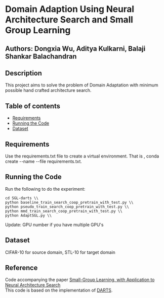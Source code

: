 # Domain Adaption Using Neural Architecture Search and Small Group Learning

## Authors: Dongxia Wu, Aditya Kulkarni, Balaji Shankar Balachandran

## Description
This project aims to solve the problem of Domain Adaptation with minimum possible hand crafted architecture search. 

## Table of contents

- [Requirements](#requirements)
- [Running the Code](#run)
- [Dataset](#dataset)

## Requirements <a name="requirements"></a>
Use the requirements.txt file to create a virtual environment. That is , conda create --name <env> --file requirements.txt.

## Running the Code  <a name="run"></a>
Run the following to do the experiment:
```
cd SGL-darts \\
python baseline_train_search_coop_pretrain_with_test.py \\
python pseudo_train_search_coop_pretrain_with_test.py \\
python mmd_train_search_coop_pretrain_with_test.py \\
python AdaptSGL.py \\
```

Update: GPU number if you have multiple GPU's 

## Dataset <a name="dataset"></a>
  CIFAR-10 for source domain, STL-10 for target domain

## Reference <a name="reference"></a>
Code accompanying the paper [Small-Group Learning, with Application to Neural Architecture Search](https://arxiv.org/abs/2012.12502)  
This code is based on the implementation of [DARTS](https://github.com/quark0/darts).

